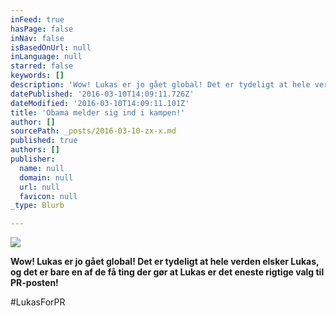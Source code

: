 ```yaml
---
inFeed: true
hasPage: false
inNav: false
isBasedOnUrl: null
inLanguage: null
starred: false
keywords: []
description: 'Wow! Lukas er jo gået global! Det er tydeligt at hele verden elsker Lukas, og det er bare en af de få ting der gør at Lukas er det eneste rigtige valg til PR-posten!'
datePublished: '2016-03-10T14:09:11.726Z'
dateModified: '2016-03-10T14:09:11.101Z'
title: 'Obama melder sig ind i kampen!'
author: []
sourcePath: _posts/2016-03-10-zx-x.md
published: true
authors: []
publisher:
  name: null
  domain: null
  url: null
  favicon: null
_type: Blurb

---
```

![](https://the-grid-user-content.s3-us-west-2.amazonaws.com/f68df95e-5fe4-4893-bd28-1fbcc00dbc57.jpg)

**Wow! Lukas er jo gået global! Det er tydeligt at hele verden elsker Lukas, og det er bare en af de få ting der gør at Lukas er det eneste rigtige valg til PR-posten!**

\#LukasForPR